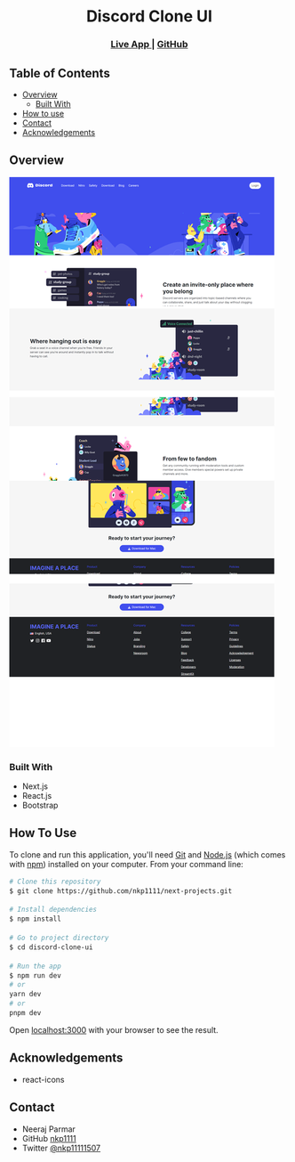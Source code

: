 <h1 align="center">Discord Clone UI</h1>

<div align="center">
  <h3>
    <a href="https://next-projects-omega.vercel.app/">
      Live App
    </a>
    <span> | </span>
    <a href="https://github.com/nkp1111/next-projects/tree/main/discord-clone-ui">
      GitHub
    </a>
  </h3>
</div>

## Table of Contents

- [Overview](#overview)
  - [Built With](#built-with)
- [How to use](#how-to-use)
- [Contact](#contact)
- [Acknowledgements](#acknowledgements)

## Overview

![screenshot](./public/assets/screencapture-localhost-3000-2023-08-13-12_14_20.png)

### Built With

- Next.js
- React.js
- Bootstrap

## How To Use

To clone and run this application, you'll need [Git](https://git-scm.com) and [Node.js](https://nodejs.org/en/download/) (which comes with [npm](http://npmjs.com)) installed on your computer. From your command line:

```bash
# Clone this repository
$ git clone https://github.com/nkp1111/next-projects.git

# Install dependencies
$ npm install

# Go to project directory
$ cd discord-clone-ui

# Run the app
$ npm run dev
# or
yarn dev
# or
pnpm dev

```

Open [localhost:3000](http://localhost:3000) with your browser to see the result.

## Acknowledgements

- react-icons

## Contact

- Neeraj Parmar
- GitHub [nkp1111](https://github.com/nkp1111)
- Twitter [@nkp11111507](https://twitter.com/@nkp11111507)
